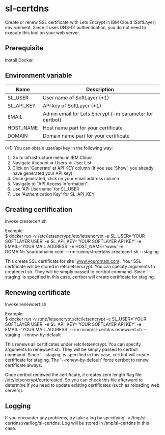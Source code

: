 # sl-certdns
Create or renew SSL certificate with Lets Encrypt in IBM Cloud (SoftLayer) environment. Since it uses DNS-01 authentication, you do not need to execute this tool on your web server.

## Prerequisite
Install Docker.

## Environment variable

| Name | Description |
-|-
| SL_USER | User name of SoftLayer (*1) |
| SL_API_KEY | API key of SoftLayer (*1) |
| EMAIL | Admin email for Lets Encrypt (-m parameter for certbot) |
| HOST_NAME | Host name part for your certificate |
| DOMAIN | Domain name part for your certificate |

(*1) You can obtain user/api key in the following way:
1. Go to infrastructure menu in IBM Cloud.
1. Navigate Account => Users => User List
1. Click on 'Generate' at API KEY column (If you see 'Show', you already have generated your API key)
1. Once generated, click on your email address column
1. Navigate to "API Access Information".
1. Use 'API Username' for SL_USER
1. Use 'Authentication Key' for SL_API_KEY

## Creating certification

Invoke createcert.sh

Example:  
    $ docker run -v /etc/letsencrypt:/etc/letsencrypt -e SL_USER='YOUR SOFTLAYER USER' -e SL_API_KEY='YOUR SOFTLAYER API KEY' -e EMAIL='YOUR MAIL ADDRESS' -e HOST_NAME='www' -e DOMAIN='yourdomaine.com' --rm ruimo/sl-certdns createcert.sh --staging

This create SSL certificate for site 'www.yourdmain.com'. Your SSL certificate will be stored in /etc/letsencrypt. You can specify arguments to createcert.sh. They will be simply passed to certbot command. Since '--staging' is specified in this case, certbot will create certificate for staging.

## Renewing certificate

Invoke renewcert.sh

Example:  
    $ docker run -v /tmp/letsencrypt:/etc/letsencrypt -e SL_USER='YOUR SOFTLAYER USER' -e SL_API_KEY='YOUR SOFTLAYER API KEY' -e EMAIL='YOUR MAIL ADDRESS' --rm ruimo/sl-certdns renewcert.sh --staging --renew-by-default

This renews all certificates under /etc/letsencrypt. You can specify arguments to renewcert.sh. They will be simply passed to certbot command. Since '--staging' is specified in this case, certbot will create certificate for staging. The '--renew-by-default' force certbot to renew certificate always.

Once certbot renewed the certificate, it creates zero length flag file /etc/letsencrypt/certcreated. So you can check this file afterward to determine if you need to update existing certificates (such as reloading web servers).

## Logging

If you encounter any problems, try take a log by specifying -v /tmp/sl-certdns:/var/log/sl-certdns. Log will be stored in /tmp/sl-certdns in this case.
